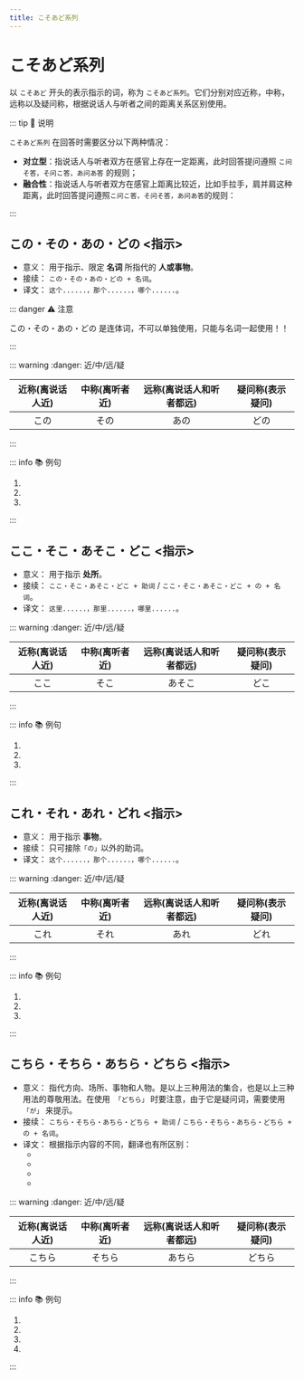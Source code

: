 ```yaml
---
title: こそあど系列
---
```

            
# こそあど系列

以 `こそあど` 开头的表示指示的词，称为 `こそあど系列`。它们分别对应近称，中称，远称以及疑问称，根据说话人与听者之间的距离关系区别使用。

::: tip :bookmark: 说明

`こそあど系列` 在回答时需要区分以下两种情况：

* **对立型**：指说话人与听者双方在感官上存在一定距离，此时回答提问遵照 `こ问そ答，そ问こ答，あ问あ答` 的规则；
* **融合性**：指说话人与听者双方在感官上距离比较近，比如手拉手，肩并肩这种距离，此时回答提问遵照`こ问こ答，そ问そ答，あ问あ答`的规则：

:::

## この・その・あの・どの <指示>

* 意义： 用于指示、限定 **名词** 所指代的 **人或事物**。
* 接续： `この・その・あの・どの + 名词`。
* 译文： `这个......，那个......，哪个......`。

::: danger :warning: 注意

この・その・あの・どの 是连体词，不可以单独使用，只能与名词一起使用！！

:::

::: warning :danger: 近/中/远/疑

| 近称(离说话人近) | 中称(离听者近) | 远称(离说话人和听者都远) | 疑问称(表示疑问) |
| :--------------: | :------------: | :----------------------: | :--------------: |
|       この       |      その      |           あの           |       どの       |

:::

::: info :books: 例句

1. <grammer-content id='kosoado-0' id='kosoado-0' sentence="A: **この**[方/かた]はどなたですか。" trans='那个人是谁啊？' />
   <grammer-content id='kosoado-1' id='kosoado-1' sentence="B: ああ、**その**人は[姉/あね]の[婚約者/こんやくしゃ]です。" trans='啊，那个人是我姐姐的未婚夫。' />
2. <grammer-content id='kosoado-2' id='kosoado-2' sentence="**あの**[方/かた]は[鈴木/すずき]さんです。" trans='那位是铃木。' />
3. <grammer-content id='kosoado-3' id='kosoado-3' sentence="A: [高橋/たかはし]さんは**どの**[人/ひと]ですか。" trans='高桥是哪位啊？' />
   <grammer-content id='kosoado-4' id='kosoado-4' sentence="B: [高橋/たかはし]さんは**あの**[人/ひと]です。" trans='高桥是那位。' />

:::

## ここ・そこ・あそこ・どこ <指示>

* 意义： 用于指示 **处所**。
* 接续： `ここ・そこ・あそこ・どこ + 助词` / `ここ・そこ・あそこ・どこ + の + 名词`。
* 译文： `这里......，那里......，哪里......`。

::: warning :danger: 近/中/远/疑

| 近称(离说话人近) | 中称(离听者近) | 远称(离说话人和听者都远) | 疑问称(表示疑问) |
| :--------------: | :------------: | :----------------------: | :--------------: |
|       ここ       |      そこ      |          あそこ          |       どこ       |

:::

::: info :books: 例句

1. <grammer-content id='kosoado-5' id='kosoado-5' sentence="A: [売店/ばいてん]は**どこ**ですか。" trans='小卖部在哪儿？' />
   <grammer-content id='kosoado-6' id='kosoado-6' sentence="B: [売店/ばいてん]はあの[建物/たてもの]です。" trans='那栋建筑是小卖部。' />
2. <grammer-content id='kosoado-7' id='kosoado-7' sentence="A: [検索用/けんさくよう]のコンピューターは**どこ**ですか。" trans='检索用的电脑在哪儿？' />
   <grammer-content id='kosoado-8' id='kosoado-8' sentence="B: （[検索用/けんさくよう]のコンピューターは）**あそこ**です。" trans='（检索用的电脑）在那儿。' />
3. <grammer-content id='kosoado-9' id='kosoado-9' sentence="A: [貸/か]し[出/だ]しカウンターは**どこ**ですか。" trans='借书处在哪儿？' />
   <grammer-content id='kosoado-10' id='kosoado-10' sentence="B: （[貸/か]し[出/だ]しカウンターは）**そこ**です。" trans='（借书处）在那儿。' />

:::

## これ・それ・あれ・どれ <指示>

* 意义： 用于指示 **事物**。
* 接续： 只可接除`「の」`以外的助词。
* 译文： `这个......，那个......，哪个......`。

::: warning :danger: 近/中/远/疑

| 近称(离说话人近) | 中称(离听者近) | 远称(离说话人和听者都远) | 疑问称(表示疑问) |
| :--------------: | :------------: | :----------------------: | :--------------: |
|       これ       |      それ      |           あれ           |       どれ       |

:::

::: info :books: 例句

1. <grammer-content id='kosoado-11' id='kosoado-11' sentence="B: [売店/ばいてん]はあの[建物/たてもの]です。" trans='那栋建筑是小卖部。' />
   <grammer-content id='kosoado-12' id='kosoado-12' sentence="A: ああ、**あれ**ですね。" trans='啊，在那儿啊。' />
2. <grammer-content id='kosoado-13' id='kosoado-13' sentence="A: **それ**は[何/なん]ですか。" trans='那是个啥？' />
   <grammer-content id='kosoado-14' id='kosoado-14' sentence="B: **これ**は[日本語/にほんご]の[辞書/じしょ]です。" trans='这是日语词典。' />
3. <grammer-content id='kosoado-15' id='kosoado-15' sentence="A: [検測用/けんさくよう]のコンピュターは**どれ**ですか。" trans='搜索用的电脑在哪儿？' />
   <grammer-content id='kosoado-16' id='kosoado-16' sentence="B: [検測用/けんさくよう]のコンピュターは**あれ**です。" trans='搜索用的电脑在那儿。' />

:::

## こちら・そちら・あちら・どちら <指示>

* 意义： 指代方向、场所、事物和人物。是以上三种用法的集合，也是以上三种用法的尊敬用法。在使用　`「どちら」` 时要注意，由于它是疑问词，需要使用 `「が」` 来提示。
* 接续： `こちら・そちら・あちら・どちら + 助词` / `こちら・そちら・あちら・どちら + の + 名词`。
* 译文： 根据指示内容的不同，翻译也有所区别：
  * <grammer-content sentence="指代**方向**，可译成“这边、那边、那边、哪边”。" />
  * <grammer-content sentence="指代**场所**，比ここ、そこ、あそこ、どこ更为郑重礼貌，可译成“这里、那里、那里、哪里”。" />
  * <grammer-content sentence="指代**事物**，把事物作为比较的一方或另一方。" />
  * <grammer-content sentence="指代**人称**，一般用`「こちら」`表示第一人称或第一人称方面的人，`「そちら」`表示第二人称或第二人称方面的人，`「あちら」`表示第三人称或第三人称方面的人。" />

::: warning :danger: 近/中/远/疑

| 近称(离说话人近) | 中称(离听者近) | 远称(离说话人和听者都远) | 疑问称(表示疑问) |
| :--------------: | :------------: | :----------------------: | :--------------: |
|      こちら      |     そちら     |          あちら          |      どちら      |

:::

::: info :books: 例句

1. <grammer-content id='kosoado-17' id='kosoado-17' sentence="**そちら**は[劇/げき][場/じょう]です。" trans='那边是剧场。' />
2. <grammer-content id='kosoado-18' id='kosoado-18' sentence="**こちら**は[寒/さむ]いです。" trans='我们这儿冷。' />
3. <grammer-content id='kosoado-19' id='kosoado-19' sentence="**そちら**はよくないと[思/おも]います。" trans='我觉得那个不好。' />
4. <grammer-content id='kosoado-20' id='kosoado-20' sentence="**こちら**は[趙/ちょう]さんです。 " trans='这位是赵先生。' />

:::
